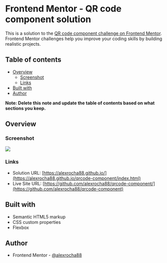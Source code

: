 # Frontend Mentor - QR code component solution

This is a solution to the [QR code component challenge on Frontend Mentor](https://www.frontendmentor.io/challenges/qr-code-component-iux_sIO_H). Frontend Mentor challenges help you improve your coding skills by building realistic projects.

## Table of contents

- [Overview](#overview)
  - [Screenshot](#screenshot)
  - [Links](#links)
- [Built with](#built-with)
- [Author](#author)

**Note: Delete this note and update the table of contents based on what sections you keep.**

## Overview

### Screenshot

![](./screenshot.jpg)

### Links

- Solution URL: [https://alexrocha88.github.io/](https://alexrocha88.github.io/qrcode-component/index.html)
- Live Site URL: [https://github.com/alexrocha88/qrcode-component/](https://github.com/alexrocha88/qrcode-component)

## Built with

- Semantic HTML5 markup
- CSS custom properties
- Flexbox

## Author

- Frontend Mentor - [@alexrocha88](https://www.frontendmentor.io/profile/alexrocha88)